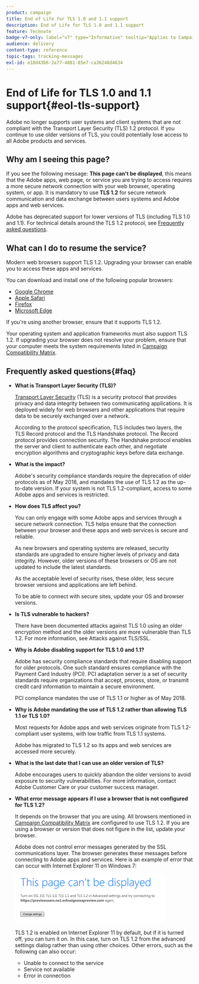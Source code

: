 ```yaml
---
product: campaign
title: End of Life for TLS 1.0 and 1.1 support
description: End of Life for TLS 1.0 and 1.1 support
feature: Technote
badge-v7-only: label="v7" type="Informative" tooltip="Applies to Campaign Classic v7 only"
audience: delivery
content-type: reference
topic-tags: tracking-messages
exl-id: e18d43b6-2a77-4881-85e7-ca36248d4634
---
```

# End of Life for TLS 1.0 and 1.1 support{#eol-tls-support}



Adobe no longer supports user systems and client systems that are not compliant with the Transport Layer Security (TLS) 1.2 protocol. If you continue to use older versions of TLS, you could potentially lose access to all Adobe products and services.

## Why am I seeing this page?

If you see the following message: **This page can't be displayed**, this means that the Adobe apps, web page, or service you are trying to access requires a more secure network connection with your web browser, operating system, or app. It is mandatory to use **TLS 1.2** for secure network communication and data exchange between users systems and Adobe apps and web services.

Adobe has deprecated support for lower versions of TLS (including TLS 1.0 and 1.1). For technical details around the TLS 1.2 protocol, see [Frequently asked questions](#faq).

## What can I do to resume the service?

Modern web browsers support TLS 1.2. Upgrading your browser can enable you to access these apps and services. 

You can download and install one of the following popular browsers:

* [Google Chrome](https://www.google.com/chrome/)
* [Apple Safari](https://www.apple.com/safari/)
* [Firefox](https://www.mozilla.org/en-US/firefox/new/)
* [Microsoft Edge](https://www.microsoft.com/en-us/edge)

If you're using another browser, ensure that it supports TLS 1.2.

Your operating system and application frameworks must also support TLS 1.2. If upgrading your browser does not resolve your problem, ensure that your computer meets the system requirements listed in [Campaign Compatibility Matrix](../../rn/using/compatibility-matrix.md).

## Frequently asked questions{#faq}

* **What is Transport Layer Security (TLS)?**

    [Transport Layer Security](https://en.wikipedia.org/wiki/Transport_Layer_Security) (TLS) is a security protocol that provides privacy and data integrity between two communicating applications. It is deployed widely for web browsers and other applications that require data to be securely exchanged over a network.

    According to the protocol specification, TLS includes two layers, the TLS Record protocol and the TLS Handshake protocol. The Record protocol provides connection security. The Handshake protocol enables the server and client to authenticate each other, and negotiate encryption algorithms and cryptographic keys before data exchange.

* **What is the impact?**

    Adobe's security compliance standards require the deprecation of older protocols as of May 2018, and mandates the use of TLS 1.2 as the up-to-date version. If your system is not TLS 1.2-compliant, access to some Adobe apps and services is restricted.

* **How does TLS affect you?**

    You can only engage with some Adobe apps and services through a secure network connection. TLS helps ensure that the connection between your browser and these apps and web services is secure and reliable.

    As new browsers and operating systems are released, security standards are upgraded to ensure higher levels of privacy and data integrity. However, older versions of these browsers or OS are not updated to include the latest standards.

    As the acceptable level of security rises, these older, less secure browser versions and applications are left behind.

    To be able to connect with secure sites, update your OS and browser versions.

* **Is TLS vulnerable to hackers?**

    There have been documented attacks against TLS 1.0 using an older encryption method and the older versions are more vulnerable than TLS 1.2. For more information, see Attacks against TLS/SSL.

* **Why is Adobe disabling support for TLS 1.0 and 1.1?**

    Adobe has security compliance standards that require disabling support for older protocols. One such standard ensures compliance with the Payment Card Industry (PCI). PCI adaptation server is a set of security standards require organizations that accept, process, store, or transmit credit card information to maintain a secure environment.

    PCI compliance mandates the use of TLS 1.1 or higher as of May 2018.

* **Why is Adobe mandating the use of TLS 1.2 rather than allowing TLS 1.1 or TLS 1.0?**

    Most requests for Adobe apps and web services originate from TLS 1.2-compliant user systems, with low traffic from TLS 1.1 systems.

    Adobe has migrated to TLS 1.2 so its apps and web services are accessed more securely.

* **What is the last date that I can use an older version of TLS?**

    Adobe encourages users to quickly abandon the older versions to avoid exposure to security vulnerabilities. For more information, contact Adobe Customer Care or your customer success manager.

* **What error message appears if I use a browser that is not configured for TLS 1.2?**

    It depends on the browser that you are using. All browsers mentioned in [Campaign Compatibility Matrix](../../rn/using/compatibility-matrix.md) are configured to use TLS 1.2. If you are using a browser or version that does not figure in the list, update your browser.

    Adobe does not control error messages generated by the SSL communications layer. The browser generates these messages before connecting to Adobe apps and services. Here is an example of error that can occur with Internet Explorer 11 on Windows 7:

    ![](assets/do-not-translate/page-not-displayed.png)

    TLS 1.2 is enabled on Internet Explorer 11 by default, but if it is turned off, you can turn it on. In this case, turn on TLS 1.2 from the advanced settings dialog rather than using other choices. Other errors, such as the following can also occur:

    * Unable to connect to the service
    * Service not available
    * Error in connection
